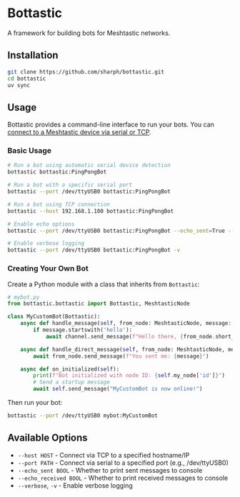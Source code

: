 # Bottastic

A framework for building bots for Meshtastic networks.

## Installation

```bash
git clone https://github.com/sharph/bottastic.git
cd bottastic
uv sync
```

## Usage

Bottastic provides a command-line interface to run your bots. You can [connect to a Meshtastic device via serial or TCP](https://meshtastic.org/docs/software/python/cli/usage).

### Basic Usage

```bash
# Run a bot using automatic serial device detection
bottastic bottastic:PingPongBot

# Run a bot with a specific serial port
bottastic --port /dev/ttyUSB0 bottastic:PingPongBot

# Run a bot using TCP connection
bottastic --host 192.168.1.100 bottastic:PingPongBot

# Enable echo options
bottastic --port /dev/ttyUSB0 bottastic:PingPongBot --echo_sent=True --echo_received=True

# Enable verbose logging
bottastic --port /dev/ttyUSB0 bottastic:PingPongBot -v
```

### Creating Your Own Bot

Create a Python module with a class that inherits from `Bottastic`:

```python
# mybot.py
from bottastic.bottastic import Bottastic, MeshtasticNode

class MyCustomBot(Bottastic):
    async def handle_message(self, from_node: MeshtasticNode, message: str, channel: MeshtasticChannel):
        if message.startswith('hello'):
            await channel.send_message(f"Hello there, {from_node.short_name}!")

    async def handle_direct_message(self, from_node: MeshtasticNode, message: str):
        await from_node.send_message(f"You sent me: {message}")

    async def on_initialized(self):
        print(f"Bot initialized with node ID: {self.my_node['id']}")
        # Send a startup message
        await self.send_message("MyCustomBot is now online!")
```

Then run your bot:

```bash
bottastic --port /dev/ttyUSB0 mybot:MyCustomBot
```

## Available Options

- `--host HOST` - Connect via TCP to a specified hostname/IP
- `--port PATH` - Connect via serial to a specified port (e.g., /dev/ttyUSB0)
- `--echo_sent BOOL` - Whether to print sent messages to console
- `--echo_received BOOL` - Whether to print received messages to console
- `--verbose`, `-v` - Enable verbose logging
